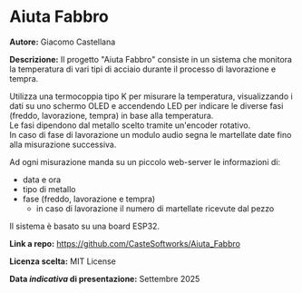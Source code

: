 # Aiuta Fabbro

**Autore:** Giacomo Castellana

**Descrizione:** Il progetto "Aiuta Fabbro" consiste in un sistema che monitora la temperatura di vari tipi di acciaio durante il processo di lavorazione e tempra. 

Utilizza una termocoppia tipo K per misurare la temperatura, visualizzando i dati su uno schermo OLED e accendendo LED per indicare le diverse fasi (freddo, lavorazione, tempra) in base alla temperatura.  
Le fasi dipendono dal metallo scelto tramite un'encoder rotativo.  
In caso di fase di lavorazione un modulo audio segna le martellate date fino alla misurazione successiva.

Ad ogni misurazione manda su un piccolo web-server le informazioni di:  
* data e ora
* tipo di metallo
* fase (freddo, lavorazione e tempra)
    * in caso di lavorazione il numero di martellate ricevute dal pezzo

Il sistema è basato su una board ESP32.

**Link a repo:** https://github.com/CasteSoftworks/Aiuta_Fabbro

**Licenza scelta:** MIT License  

**Data *indicativa* di presentazione:** Settembre 2025
